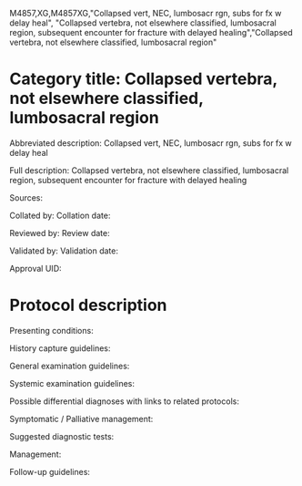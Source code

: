 M4857,XG,M4857XG,"Collapsed vert, NEC, lumbosacr rgn, subs for fx w delay heal", "Collapsed vertebra, not elsewhere classified, lumbosacral region, subsequent encounter for fracture with delayed healing","Collapsed vertebra, not elsewhere classified, lumbosacral region"
# Category title: Collapsed vertebra, not elsewhere classified, lumbosacral region

Abbreviated description: Collapsed vert, NEC, lumbosacr rgn, subs for fx w delay heal

Full description: Collapsed vertebra, not elsewhere classified, lumbosacral region, subsequent encounter for fracture with delayed healing

Sources:

Collated by:
Collation date:

Reviewed by:
Review date:

Validated by:
Validation date:

Approval UID:

# Protocol description

Presenting conditions:

History capture guidelines:

General examination guidelines:

Systemic examination guidelines:

Possible differential diagnoses with links to related protocols:

Symptomatic / Palliative management:

Suggested diagnostic tests:

Management:

Follow-up guidelines:
